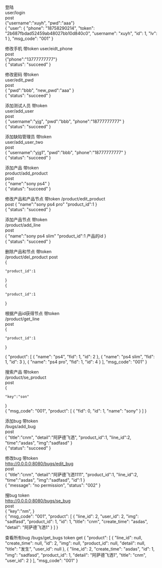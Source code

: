 登陆  
user/login    
post  
{"username":"xuyh",
"pwd":"aaa"}  
{
    "user": {
        "phone": "18758290214",
        "token": "2b687fbdad52459ab48027bb10d840c0",
        "username": "xuyh",
        "id": 1,
        "lv": 1
    },
    "msg_code": "001"
}  

修改手机 带token 
user/eidt_phone  
post  
{"phone":"13777777777"}  
{
    "status": "succeed"
}  

修改密码 带token  
user/edit_pwd  
post  
{
	"pwd":"bbb",
	"new_pwd":"aaa"
}  
{
    "status": "succeed"
}

添加测试人员 带token  
user/add_user  
post  
{
	"username":"yjg",
	"pwd":"bbb",
	"phone":"18777777777"
}  
{
    "status": "succeed"
}


添加缺陷管理员 带token  
user/add_user_two  
post  
{
	"username":"yjg1",
	"pwd":"bbb",
	"phone":"18777777777"
}  
{
    "status": "succeed"
}  

添加产品 带token  
product/add_product  
post  
{
	"name":"sony ps4"
}  
{
    "status": "succeed"
}  


修改产品和产品节点  带token 
/product/edit_product  
post 
{
	"name":"sony ps4 pro"
	"product_id":1
}  
{
    "status": "succeed"
}   


添加产品节点 带token  
/product/add_line  
post  
{
	"name":"sony ps4 slim"
	"product_id":1   产品的id
}  
{
    "status": "succeed"
}  

删除产品和节点 带token  
/product/del_product
post  
{
	
	"product_id":1
}  
{
	
	"product_id":1
}  

根据产品id获得节点 带token  
/product/get_line  
post  
{
	
	"product_id":1
}  

{
    "product": [
        {
            "name": "ps4",
            "fid": 1,
            "id": 2
        },
        {
            "name": "ps4 slim",
            "fid": 1,
            "id": 3
        },
        {
            "name": "ps4 pro",
            "fid": 1,
            "id": 4
        }
    ],
    "msg_code": "001"
}

搜索产品 带token  
/product/se_product  
post  
{
	
	"key":"son"
}  
{
    "msg_code": "001",
    "product": [
        {
            "fid": 0,
            "id": 1,
            "name": "sony"
        }
    ]
}
  
添加bug 带token  
/bugs/add_bug  
post  
{
	"title":"cnm",
	"detail":"阿萨德飞洒",
	"product_id":1,
	"line_id":2,
	"time":"asdas",
	"img":"sadfasd"
}  
{
    "status": "succeed"
}


修改bug 带token  
http://0.0.0.0:8080/bugs/edit_bug  
post  
{
	"title":"cnm",
	"detail":"阿萨德飞洒1111",
	"product_id":1,
	"line_id":2,
	"time":"asdas",
	"img":"sadfasd",
	"id":1
}   
{
    "message": "no permission",
    "status": "002"
}

搜bug token  
http://0.0.0.0:8080/bugs/se_bug  
post  
{
	"key":"nm",
}  
{
    "msg_code": "001",
    "product": [
        {
            "line_id": 2,
            "user_id": 2,
            "img": "sadfasd",
            "product_id": 1,
            "id": 1,
            "title": "cnm",
            "create_time": "asdas",
            "detail": "阿萨德飞洒1"
        }
    ]
}  


查看所有bug
/bugs/get_bugs token
get
{
    "product": [
        {
            "line_id": null,
            "create_time": null,
            "id": 2,
            "img": null,
            "product_id": null,
            "detail": null,
            "title": "发生",
            "user_id": null
        },
        {
            "line_id": 2,
            "create_time": "asdas",
            "id": 1,
            "img": "sadfasd",
            "product_id": 1,
            "detail": "阿萨德飞洒1",
            "title": "cnm",
            "user_id": 2
        }
    ],
    "msg_code": "001"
}  